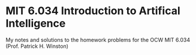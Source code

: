 # MIT 6.034 Introduction to Artifical Intelligence
My notes and solutions to the homework problems for the OCW MIT 6.034 (Prof. Patrick H. Winston)
